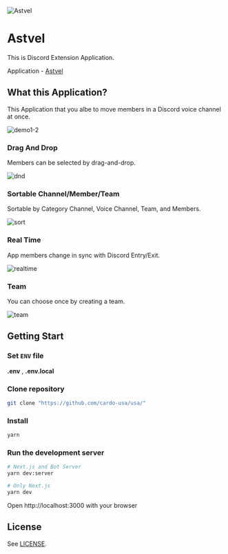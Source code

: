 ![Astvel](https://github.com/koutyuke/Astvel/assets/75959529/6a098074-5ee5-4f1b-807a-81a52fe05744)

# Astvel

This is Discord Extension Application.

Application - [Astvel](https://www.astvel.app)

## What this Application?

This Application that you albe to move members in a Discord voice channel at once.

![demo1-2](https://github.com/koutyuke/Astvel/assets/75959529/4aa08874-8f5d-4853-b4a4-bb20984a8f21)

### Drag And Drop

Members can be selected by drag-and-drop.

![dnd](https://github.com/koutyuke/Astvel/assets/75959529/516e02c1-5495-4e1e-abbd-909ac75cadb5)

### Sortable Channel/Member/Team

Sortable by Category Channel, Voice Channel, Team, and Members.

![sort](https://github.com/koutyuke/Astvel/assets/75959529/a43f15ca-7abe-4795-a085-e662ff2eeff1)

### Real Time

App members change in sync with Discord Entry/Exit.

![realtime](https://github.com/koutyuke/Astvel/assets/75959529/027959c2-9a23-4625-8734-1353301aa482)

### Team

You can choose once by creating a team.

![team](https://github.com/koutyuke/Astvel/assets/75959529/23b5e397-71c9-4030-9cc0-a21c03fd4b24)

## Getting Start

### Set `ENV` file

**.env** , **.env.local**

### Clone repository

```bash
git clone "https://github.com/cardo-usa/usa/"
```

### Install

```bash
yarn
```

### Run the development server

```bash
# Next.js and Bot Server
yarn dev:server

# Only Next.js
yarn dev
```

Open http://localhost:3000 with your browser

## License

See [LICENSE](https://github.com/koutyuke/Astvel/blob/main/LICENSE).
